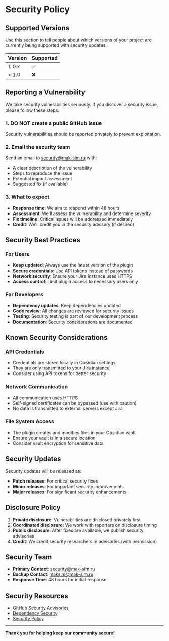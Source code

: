 # Security Policy

## Supported Versions

Use this section to tell people about which versions of your project are currently being supported with security updates.

| Version | Supported          |
| ------- | ------------------ |
| 1.0.x   | :white_check_mark: |
| < 1.0   | :x:                |

## Reporting a Vulnerability

We take security vulnerabilities seriously. If you discover a security issue, please follow these steps:

### 1. **DO NOT** create a public GitHub issue
Security vulnerabilities should be reported privately to prevent exploitation.

### 2. Email the security team
Send an email to [security@mak-sim.ru](mailto:security@mak-sim.ru) with:
- A clear description of the vulnerability
- Steps to reproduce the issue
- Potential impact assessment
- Suggested fix (if available)

### 3. What to expect
- **Response time**: We aim to respond within 48 hours
- **Assessment**: We'll assess the vulnerability and determine severity
- **Fix timeline**: Critical issues will be addressed immediately
- **Credit**: We'll credit you in the security advisory (if desired)

## Security Best Practices

### For Users
- **Keep updated**: Always use the latest version of the plugin
- **Secure credentials**: Use API tokens instead of passwords
- **Network security**: Ensure your Jira instance uses HTTPS
- **Access control**: Limit plugin access to necessary users only

### For Developers
- **Dependency updates**: Keep dependencies updated
- **Code review**: All changes are reviewed for security issues
- **Testing**: Security testing is part of our development process
- **Documentation**: Security considerations are documented

## Known Security Considerations

### API Credentials
- Credentials are stored locally in Obsidian settings
- They are only transmitted to your Jira instance
- Consider using API tokens for better security

### Network Communication
- All communication uses HTTPS
- Self-signed certificates can be bypassed (use with caution)
- No data is transmitted to external servers except Jira

### File System Access
- The plugin creates and modifies files in your Obsidian vault
- Ensure your vault is in a secure location
- Consider vault encryption for sensitive data

## Security Updates

Security updates will be released as:
- **Patch releases**: For critical security fixes
- **Minor releases**: For important security improvements
- **Major releases**: For significant security enhancements

## Disclosure Policy

1. **Private disclosure**: Vulnerabilities are disclosed privately first
2. **Coordinated disclosure**: We work with reporters on disclosure timing
3. **Public disclosure**: After fixes are available, we publish security advisories
4. **Credit**: We credit security researchers in advisories (with permission)

## Security Team

- **Primary Contact**: [security@mak-sim.ru](mailto:security@mak-sim.ru)
- **Backup Contact**: [maksim@mak-sim.ru](mailto:maksim@mak-sim.ru)
- **Response Time**: 48 hours for initial response

## Security Resources

- [GitHub Security Advisories](https://github.com/maksim77/obsidian-jira/security/advisories)
- [Dependency Security](https://github.com/maksim77/obsidian-jira/security/dependabot)
- [Security Policy](https://github.com/maksim77/obsidian-jira/security/policy)

---

**Thank you for helping keep our community secure!**